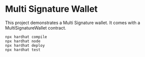 # Multi Signature Wallet

This project demonstrates a Multi Signature wallet. It comes with a MultiSignatureWallet contract.


```shell
npx hardhat compile
npx hardhat node
npx hardhat deploy
npx hardhat test
```
